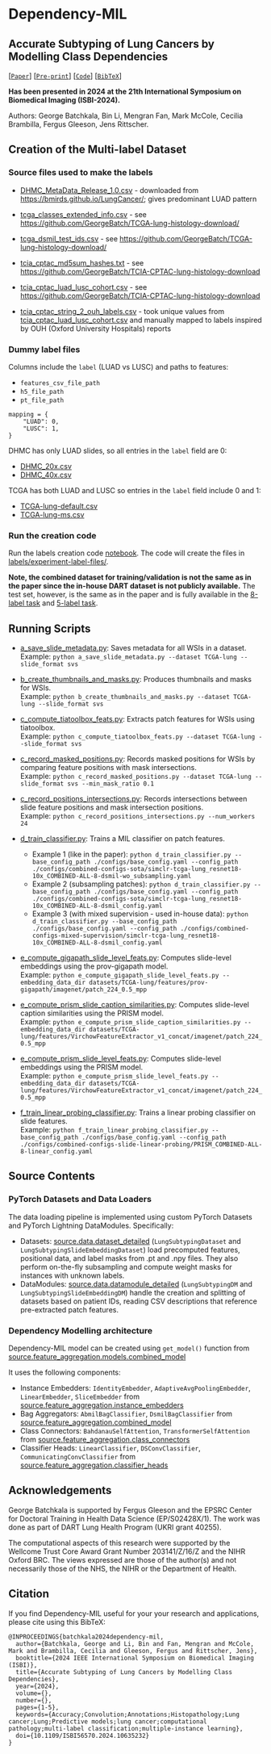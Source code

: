 # Dependency-MIL

## Accurate Subtyping of Lung Cancers by Modelling Class Dependencies

[[`Paper`](https://ieeexplore.ieee.org/document/10635232)] [[`Pre-print`](https://ora.ox.ac.uk/objects/uuid:4966840e-ccef-4fbf-b5fb-6cf0376d9aaa)] [[`Code`](https://github.com/GeorgeBatch/dependency-mil)] [[`BibTeX`](#Citation)]

**Has been presented in 2024 at the 21th International Symposium on Biomedical Imaging (ISBI-2024).**

Authors: George Batchkala, Bin Li, Mengran Fan, Mark McCole, Cecilia Brambilla, Fergus Gleeson, Jens Rittscher.

## Creation of the Multi-label Dataset

### Source files used to make the labels

* [DHMC_MetaData_Release_1.0.csv](labels/source_copies_for_label_files/DHMC_MetaData_Release_1.0.csv) - downloaded from https://bmirds.github.io/LungCancer/; gives predominant LUAD pattern

* [tcga_classes_extended_info.csv](labels/source_copies_for_label_files/tcga_classes_extended_info.csv) - see https://github.com/GeorgeBatch/TCGA-lung-histology-download/
* [tcga_dsmil_test_ids.csv](labels/source_copies_for_label_files/tcga_dsmil_test_ids.csv) - see https://github.com/GeorgeBatch/TCGA-lung-histology-download/

* [tcia_cptac_md5sum_hashes.txt](labels/source_copies_for_label_files/tcia_cptac_md5sum_hashes.txt) - see https://github.com/GeorgeBatch/TCIA-CPTAC-lung-histology-download
* [tcia_cptac_luad_lusc_cohort.csv](labels/source_copies_for_label_files/tcia_cptac_luad_lusc_cohort.csv) - see https://github.com/GeorgeBatch/TCIA-CPTAC-lung-histology-download
* [tcia_cptac_string_2_ouh_labels.csv](labels/source_copies_for_label_files/tcia_cptac_string_2_ouh_labels.csv) - took unique values from [tcia_cptac_luad_lusc_cohort.csv](labels/source_copies_for_label_files/tcia_cptac_luad_lusc_cohort.csv) and manually mapped to labels inspired by OUH (Oxford University Hospitals) reports


### Dummy label files

Columns include the `label` (LUAD vs LUSC) and paths to features:
* `features_csv_file_path`
* `h5_file_path`
* `pt_file_path`

```
mapping = {
    "LUAD": 0,
    "LUSC": 1,
}
```

DHMC has only LUAD slides, so all entries in the `label` field are 0:
* [DHMC_20x.csv](labels/dummy-label-files/DHMC_20x.csv)
* [DHMC_40x.csv](labels/dummy-label-files/DHMC_40x.csv)

TCGA has both LUAD and LUSC so entries in the `label` field include 0 and 1:
* [TCGA-lung-default.csv](labels/dummy-label-files/TCGA-lung-default.csv)
* [TCGA-lung-ms.csv](labels/dummy-label-files/TCGA-lung-ms.csv)

### Run the creation code

Run the labels creation code [notebook](labels_creation_code/make_detailed_labels_for_dhmc_tcga_tcia.ipynb).
The code will create the files in [labels/experiment-label-files/](labels/experiment-label-files/).

**Note, the combined dataset for training/validation is not the same as in the paper since the in-house DART dataset is not publicly available.**
The test set, however, is the same as in the paper and is fully available in the [8-label task](labels/experiment-label-files/DETAILED_COMBINED_HARD_TEST_LUAD_LUSC_BENIGN.csv) and [5-label task](labels/experiment-label-files/DETAILED_COMBINED_HARD_TEST_LUAD_LUSC_BENIGN_AT_LEAST_ONE_KNOWN_PATTERN.csv).


## Running Scripts

- [a_save_slide_metadata.py](./a_save_slide_metadata.py): Saves metadata for all WSIs in a dataset.  
  Example: `python a_save_slide_metadata.py --dataset TCGA-lung --slide_format svs`

- [b_create_thumbnails_and_masks.py](./b_create_thumbnails_and_masks.py): Produces thumbnails and masks for WSIs.  
  Example: `python b_create_thumbnails_and_masks.py --dataset TCGA-lung --slide_format svs`

- [c_compute_tiatoolbox_feats.py](./c_compute_tiatoolbox_feats.py): Extracts patch features for WSIs using tiatoolbox.  
  Example: `python c_compute_tiatoolbox_feats.py --dataset TCGA-lung --slide_format svs`

- [c_record_masked_positions.py](./c_record_masked_positions.py): Records masked positions for WSIs by comparing feature positions with mask intersections.  
  Example: `python c_record_masked_positions.py --dataset TCGA-lung --slide_format svs --min_mask_ratio 0.1`

- [c_record_positions_intersections.py](./c_record_positions_intersections.py): Records intersections between slide feature positions and mask intersection positions.  
  Example: `python c_record_positions_intersections.py --num_workers 24`

- [d_train_classifier.py](./d_train_classifier.py): Trains a MIL classifier on patch features.  
  * Example 1 (like in the paper): `python d_train_classifier.py --base_config_path ./configs/base_config.yaml --config_path ./configs/combined-configs-sota/simclr-tcga-lung_resnet18-10x_COMBINED-ALL-8-dsmil-wo_subsampling.yaml`
  * Example 2 (subsampling patches): `python d_train_classifier.py --base_config_path ./configs/base_config.yaml --config_path ./configs/combined-configs-sota/simclr-tcga-lung_resnet18-10x_COMBINED-ALL-8-dsmil_config.yaml`
  * Example 3 (with mixed supervision - used in-house data): `python d_train_classifier.py --base_config_path ./configs/base_config.yaml --config_path ./configs/combined-configs-mixed-supervision/simclr-tcga-lung_resnet18-10x_COMBINED-ALL-8-dsmil_config.yaml`

- [e_compute_gigapath_slide_level_feats.py](./e_compute_gigapath_slide_level_feats.py): Computes slide-level embeddings using the prov-gigapath model.  
  Example: `python e_compute_gigapath_slide_level_feats.py --embedding_data_dir datasets/TCGA-lung/features/prov-gigapath/imagenet/patch_224_0.5_mpp`

- [e_compute_prism_slide_caption_similarities.py](./e_compute_prism_slide_caption_similarities.py): Computes slide-level caption similarities using the PRISM model.  
  Example: `python e_compute_prism_slide_caption_similarities.py --embedding_data_dir datasets/TCGA-lung/features/VirchowFeatureExtractor_v1_concat/imagenet/patch_224_0.5_mpp`

- [e_compute_prism_slide_level_feats.py](./e_compute_prism_slide_level_feats.py): Computes slide-level embeddings using the PRISM model.  
  Example: `python e_compute_prism_slide_level_feats.py --embedding_data_dir datasets/TCGA-lung/features/VirchowFeatureExtractor_v1_concat/imagenet/patch_224_0.5_mpp`

- [f_train_linear_probing_classifier.py](./f_train_linear_probing_classifier.py): Trains a linear probing classifier on slide features.  
  Example: `python f_train_linear_probing_classifier.py --base_config_path ./configs/base_config.yaml --config_path ./configs/combined-configs-slide-linear-probing/PRISM_COMBINED-ALL-8-linear_config.yaml`


## Source Contents

### PyTorch Datasets and Data Loaders

The data loading pipeline is implemented using custom PyTorch Datasets and PyTorch Lightning DataModules. Specifically:

- Datasets: [source.data.dataset_detailed](./source/data/dataset_detailed.py) (`LungSubtypingDataset` and `LungSubtypingSlideEmbeddingDataset`) load precomputed features, positional data, and label masks from .pt and .npy files. They also perform on-the-fly subsampling and compute weight masks for instances with unknown labels.
- DataModules: [source.data.datamodule_detailed](./source/data/datamodule_detailed.py) (`LungSubtypingDM` and `LungSubtypingSlideEmbeddingDM`) handle the creation and splitting of datasets based on patient IDs, reading CSV descriptions that reference pre-extracted patch features.

### Dependency Modelling architecture

Dependency-MIL model can be created using `get_model()` function from [source.feature_aggregation.models.combined_model](./source/feature_aggregation/combined_model.py)

It uses the following components:

- Instance Embedders: `IdentityEmbedder`, `AdaptiveAvgPoolingEmbedder`, `LinearEmbedder`, `SliceEmbedder` from [source.feature_aggregation.instance_embedders](./source/feature_aggregation/instance_embedders.py)
- Bag Aggregators: `AbmilBagClassifier`, `DsmilBagClassifier` from [source.feature_aggregation.combined_model](./source/feature_aggregation/combined_model.py)
- Class Connectors: `BahdanauSelfAttention`, `TransformerSelfAttention` from [source.feature_aggregation.class_connectors](./source/feature_aggregation/class_connectors.py)
- Classifier Heads: `LinearClassifier`, `DSConvClassifier`, `CommunicatingConvClassifier` from [source.feature_aggregation.classifier_heads](./source/feature_aggregation/classifier_heads.py)

## Acknowledgements

George Batchkala is supported by Fergus Gleeson and the EPSRC Center for Doctoral Training in Health Data Science (EP/S02428X/1).
The work was done as part of DART Lung Health Program (UKRI grant 40255).

The computational aspects of this research were supported by the Wellcome
Trust Core Award Grant Number 203141/Z/16/Z and the NIHR Oxford BRC. The views
expressed are those of the author(s) and not necessarily those of the NHS, the
NIHR or the Department of Health.

## Citation

If you find Dependency-MIL useful for your your research and applications, please cite using this BibTeX:

```
@INPROCEEDINGS{batchkala2024dependency-mil,
  author={Batchkala, George and Li, Bin and Fan, Mengran and McCole, Mark and Brambilla, Cecilia and Gleeson, Fergus and Rittscher, Jens},
  booktitle={2024 IEEE International Symposium on Biomedical Imaging (ISBI)}, 
  title={Accurate Subtyping of Lung Cancers by Modelling Class Dependencies}, 
  year={2024},
  volume={},
  number={},
  pages={1-5},
  keywords={Accuracy;Convolution;Annotations;Histopathology;Lung cancer;Lung;Predictive models;lung cancer;computational pathology;multi-label classification;multiple-instance learning},
  doi={10.1109/ISBI56570.2024.10635232}
}
```
